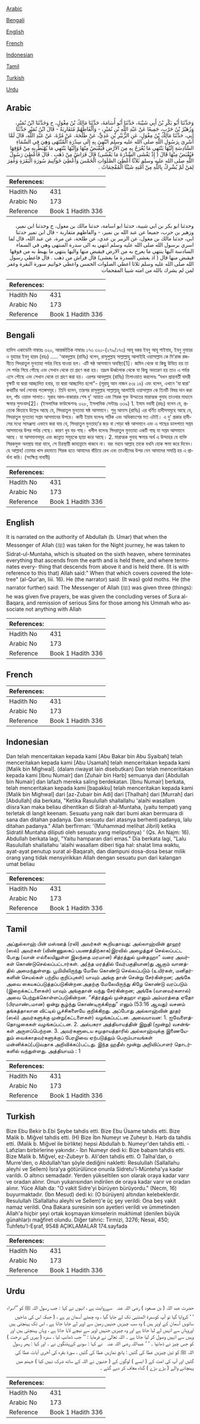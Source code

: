 [Arabic](#arabic)

[Bengali](#bengali)

[English](#english)

[French](#french)

[Indonesian](#indonesian)

[Tamil](#tamil)

[Turkish](#turkish)

[Urdu](#urdu)

## Arabic


<div dir="rtl" lang="ar" style={{fontSize:'larger',backgroundColor:'#f8f9fa',padding:20}}>
وَحَدَّثَنَا أَبُو بَكْرِ بْنُ أَبِي شَيْبَةَ، حَدَّثَنَا أَبُو أُسَامَةَ، حَدَّثَنَا مَالِكُ بْنُ مِغْوَلٍ، ح وَحَدَّثَنَا ابْنُ نُمَيْرٍ، وَزُهَيْرُ بْنُ حَرْبٍ، جَمِيعًا عَنْ عَبْدِ اللَّهِ بْنِ نُمَيْرٍ، - وَأَلْفَاظُهُمْ مُتَقَارِبَةٌ - قَالَ ابْنُ نُمَيْرٍ حَدَّثَنَا أَبِي، حَدَّثَنَا مَالِكُ بْنُ مِغْوَلٍ، عَنِ الزُّبَيْرِ بْنِ عَدِيٍّ، عَنْ طَلْحَةَ، عَنْ مُرَّةَ، عَنْ عَبْدِ اللَّهِ، قَالَ لَمَّا أُسْرِيَ بِرَسُولِ اللَّهِ صلى الله عليه وسلم انْتُهِيَ بِهِ إِلَى سِدْرَةِ الْمُنْتَهَى وَهِيَ فِي السَّمَاءِ السَّادِسَةِ إِلَيْهَا يَنْتَهِي مَا يُعْرَجُ بِهِ مِنَ الأَرْضِ فَيُقْبَضُ مِنْهَا وَإِلَيْهَا يَنْتَهِي مَا يُهْبَطُ بِهِ مِنْ فَوْقِهَا فَيُقْبَضُ مِنْهَا قَالَ ‏(‏ إِذْ يَغْشَى السِّدْرَةَ مَا يَغْشَى‏)‏ قَالَ فَرَاشٌ مِنْ ذَهَبٍ ‏.‏ قَالَ فَأُعْطِيَ رَسُولُ اللَّهِ صلى الله عليه وسلم ثَلاَثًا أُعْطِيَ الصَّلَوَاتِ الْخَمْسَ وَأُعْطِيَ خَوَاتِيمَ سُورَةِ الْبَقَرَةِ وَغُفِرَ لِمَنْ لَمْ يُشْرِكْ بِاللَّهِ مِنْ أُمَّتِهِ شَيْئًا الْمُقْحِمَاتُ ‏.‏
</div>
<div style={{backgroundColor:'#f8f9fa',padding:20, marginBottom: 10}}><table> <thead> <tr> <th>References:</th> <th></th> </tr> </thead> <tbody><tr><td>Hadith No</td><td>431</td></tr><tr><td>Arabic No</td><td>173</td></tr><tr><td>Reference</td><td>Book 1 Hadith 336</td></tr></tbody></table></div>


<div dir="rtl" lang="ar" style={{fontSize:'larger',backgroundColor:'#f8f9fa',padding:20}}>
وحدثنا ابو بكر بن ابي شيبة، حدثنا ابو اسامة، حدثنا مالك بن مغول، ح وحدثنا ابن نمير، وزهير بن حرب، جميعا عن عبد الله بن نمير، - والفاظهم متقاربة - قال ابن نمير حدثنا ابي، حدثنا مالك بن مغول، عن الزبير بن عدي، عن طلحة، عن مرة، عن عبد الله، قال لما اسري برسول الله صلى الله عليه وسلم انتهي به الى سدرة المنتهى وهي في السماء السادسة اليها ينتهي ما يعرج به من الارض فيقبض منها واليها ينتهي ما يهبط به من فوقها فيقبض منها قال ( اذ يغشى السدرة ما يغشى) قال فراش من ذهب . قال فاعطي رسول الله صلى الله عليه وسلم ثلاثا اعطي الصلوات الخمس واعطي خواتيم سورة البقرة وغفر لمن لم يشرك بالله من امته شييا المقحمات
</div>
<div style={{backgroundColor:'#f8f9fa',padding:20, marginBottom: 10}}><table> <thead> <tr> <th>References:</th> <th></th> </tr> </thead> <tbody><tr><td>Hadith No</td><td>431</td></tr><tr><td>Arabic No</td><td>173</td></tr><tr><td>Reference</td><td>Book 1 Hadith 336</td></tr></tbody></table></div>

## Bengali


<div dir="ltr" lang="bn" style={{fontSize:'larger',backgroundColor:'#f8f9fa',padding:20}}>
হাদিস একাডেমি নাম্বারঃ ৩২০, আন্তর্জাতিক নাম্বারঃ ১৭৩ ৩২০-(২৭৯/১৭৩) আবূ বকর ইবনু আবূ শাইবাহ, ইবনু নুমায়র ও যুহায়র ইবনু হারব (রহঃ) ..... 'আবদুল্লাহ (রাযিঃ) বলেন, রাসূলুল্লাহ সাল্লাল্লাহু আলাইহি ওয়াসাল্লাম কে মি'রাজ রজনীতে সিদরাতুল মুনতাহা পর্যন্ত নিয়ে যাওয়া হল। এটি ষষ্ঠ আসমানে অবস্থিত[1]। জমিন থেকে যা কিছু উত্থিত হয় তা সে পর্যন্ত গিয়ে পৌছে এবং সেখান থেকে তা গ্রহণ করা হয়। তদ্রূপ ঊর্ধ্বলোক থেকে যা কিছু অবতরণ হয় তাও এ পর্যন্ত এসে পৌছে এবং সেখান থেকে তা গ্রহণ করা হয়। এরপর আবদুল্লাহ (রাযিঃ) তিলাওয়াত করলেনঃ “যখন প্রান্তবর্তী বাদরী বৃক্ষটি যা দ্বারা আচ্ছাদিত হবার, তা দ্বারা আচ্ছাদিত হলো"- (সূরাহু আন নাজন ৫৩ঃ ১৬) এবং বলেন, এখানে 'যা দ্বারা' কথাটির অর্থ সোনার পতঙ্গসমূহ। তিনি বলেন, তারপর রাসূলুল্লাহ সাল্লাল্লাহু আলাইহি ওয়াসাল্লাম কে তিনটি বিষয় দান করা হল, পাঁচ ওয়াক্ত সালাত। সূরাহ আল-বাকারার শেষ দু' আয়াত এবং শিরক মুক্ত উম্মতের মারাত্মক গুনাহ তাওবার মাধ্যমে ক্ষমার সুসংবাদ[2]। (ইসলামিক ফাউন্ডেশনঃ ৩২৮, ইসলামিক সেন্টারঃ ৩৩৯) 1. ইমাম নবাবী (রহঃ) বলেন যে, প্রত্যেক কিতাবে উল্লেখ আছে যে, সিদরাতুল মুনতাহা ষষ্ঠ আসমানে। শুধু আনাস (রাযিঃ) এর বর্ণিত হাদীসসমূহে আছে যে, সিদরাতুল মুনতাহা সপ্তম আসমানের উপরে। কাযী ইয়ায বলেনঃ সঠিক এবং অধিকাংশের মত এটাই। এ দু' প্রকার হাদীসের মধ্যে সামঞ্জস্য এভাবে করা যায় যে, সিদরাতুল মুনতাহা’র জড় বা গোড়া ষষ্ঠ আসমানে এবং এ গাছের ডালপাতা সপ্তম আসমানের উপর পর্যন্ত গেছে। কারণ খুব বড় গাছ। খলীল বলেনঃ সিদরাতুল মুনতাহা একটি গাছ যা সপ্তম আসমানে আছে। যা আসমানসমূহ এবং জান্নাত সমূহকে ছায়া করে আছে। 2. মারাত্মক গুনাহ ক্ষমার অর্থ এ উম্মাহর যে ব্যক্তি শিরকমুক্ত অবস্থায় মারা যাবে, সে চিরস্থায়ী জাহান্নামে থাকবে না। বরং মহান আল্লাহ তাকে যখনি হোক ক্ষমা করে দিবেন। হে আল্লাহ! তোমার খাস রহমাতে শিরক হতে আমাদের বাঁচিয়ে রেখ এবং তাওহীদের উপর যেন আমাদের সমাপ্তি হয় এ প্রার্থনা করি। (সংক্ষিপ্ত নাবাবী)
</div>
<div style={{backgroundColor:'#f8f9fa',padding:20, marginBottom: 10}}><table> <thead> <tr> <th>References:</th> <th></th> </tr> </thead> <tbody><tr><td>Hadith No</td><td>431</td></tr><tr><td>Arabic No</td><td>173</td></tr><tr><td>Reference</td><td>Book 1 Hadith 336</td></tr></tbody></table></div>

## English


<div dir="ltr" lang="en" style={{fontSize:'larger',backgroundColor:'#f8f9fa',padding:20}}>
It is narrated on the authority of Abdullah (b. Umar) that when the Messenger of Allah (ﷺ) was taken for the Night journey, he was taken to Sidrat-ul-Muntaha, which is situated on the sixth heaven, where terminates everything that ascends from the earth and is held there, and where terminates every- thing that descends from above it and is held there. (It is with reference to this that) Allah said:" When that which covers covered the lote-tree" (al-Qur'an, Iiii. 16). He (the narrator) said: (It was) gold moths. He (the narrator further) said: The Messenger of Allah (ﷺ) was given three (things): he was given five prayers, be was given the concluding verses of Sura al-Baqara, and remission of serious Sins for those among his Ummah who associate not anything with Allah
</div>
<div style={{backgroundColor:'#f8f9fa',padding:20, marginBottom: 10}}><table> <thead> <tr> <th>References:</th> <th></th> </tr> </thead> <tbody><tr><td>Hadith No</td><td>431</td></tr><tr><td>Arabic No</td><td>173</td></tr><tr><td>Reference</td><td>Book 1 Hadith 336</td></tr></tbody></table></div>

## French


<div dir="ltr" lang="fr" style={{fontSize:'larger',backgroundColor:'#f8f9fa',padding:20}}>

</div>
<div style={{backgroundColor:'#f8f9fa',padding:20, marginBottom: 10}}><table> <thead> <tr> <th>References:</th> <th></th> </tr> </thead> <tbody><tr><td>Hadith No</td><td>431</td></tr><tr><td>Arabic No</td><td>173</td></tr><tr><td>Reference</td><td>Book 1 Hadith 336</td></tr></tbody></table></div>

## Indonesian


<div dir="ltr" lang="id" style={{fontSize:'larger',backgroundColor:'#f8f9fa',padding:20}}>
Dan telah menceritakan kepada kami [Abu Bakar bin Abu Syaibah] telah menceritakan kepada kami [Abu Usamah] telah menceritakan kepada kami [Malik bin Mighwal]. (dalam riwayat lain disebutkan) Dan telah menceritakan kepada kami [Ibnu Numair] dan [Zuhair bin Harb] semuanya dari [Abdullah bin Numair] dan lafazh mereka saling berdekatan. [Ibnu Numair] berkata, telah menceritakan kepada kami [bapakku] telah menceritakan kepada kami [Malik bin Mighwal] dari [az-Zubair bin Adi] dari [Thalhah] dari [Murrah] dari [Abdullah] dia berkata, "Ketika Rasulullah shallallahu 'alaihi wasallam diisra'kan maka beliau dihentikan di Sidrah al-Muntaha, (yaitu tempat) yang terletak di langit keenam. Sesuatu yang naik dari bumi akan bermuara di sana dan ditahan padanya. Dan sesuatu dari atasnya berhenti padanya, lalu ditahan padanya." Allah berfirman: '(Muhammad melihat Jibril) ketika Sidratil Muntaha diliputi oleh sesuatu yang meliputinya) ' (Qs. An Najm: 16). Abdullah berkata lagi, "Yaitu hamparan dari emas." Dia berkata lagi, "Lalu Rasulullah shallallahu 'alaihi wasallam diberi tiga hal: shalat lima waktu, ayat-ayat penutup surat al-Baqarah, dan diampuni dosa-dosa besar milik orang yang tidak mensyirikkan Allah dengan sesuatu pun dari kalangan umat beliau
</div>
<div style={{backgroundColor:'#f8f9fa',padding:20, marginBottom: 10}}><table> <thead> <tr> <th>References:</th> <th></th> </tr> </thead> <tbody><tr><td>Hadith No</td><td>431</td></tr><tr><td>Arabic No</td><td>173</td></tr><tr><td>Reference</td><td>Book 1 Hadith 336</td></tr></tbody></table></div>

## Tamil


<div dir="ltr" lang="ta" style={{fontSize:'larger',backgroundColor:'#f8f9fa',padding:20}}>
அப்துல்லாஹ் பின் மஸ்ஊத் (ரலி) அவர்கள் கூறியதாவது: அல்லாஹ்வின் தூஹர் (ஸல்) அவர்கள் (விண்ணுலகப் பயணத்திற்காக)இரவில் அழைத்துச் செல்லப்பட்ட போது (வான் எல்லையிலுள்ள இலந்தை மரமான) சித்ரத்துல் முன்தஹா” வரை அவர்கள் கொண்டுசெல்லப்பட்டார்கள். அ(ந்த மரத்தில் வேர்பகுதியான)து ஆறாம் வானத்தில் அமைந்துள்ளது. பூமியிலிருந்து மேலே கொண்டு செல்லப்படும் (உயிர்கள், மனிதர்களின் செயல்கள் பற்றிய குறிப்புகள்) யாவும் அங்கு தான் சென்று சேர்கின்றன; அங்கே அவை கையகப்படுத்தப்படுகின்றன.அதற்கு மேலேயிருந்து கிழே கொண்டு வரப்படும் (இறைக்கட்டளைகள்) யாவும் அங்குதான் வந்து சேர்கின்றன; அங்கே (வானவர்களால்) அவை பெற்றுக்கொள்ளப்படுகின்றன. “சித்ரத்துல் முன்தஹா எனும் அம்மரத்தை ஏதோ (பிரமாண்டமான) ஒன்று சூழ்ந்து கொண்டிருக்கிறது” எனும் (53:16 ஆவது) வசனம் தங்கத்தாலான விட்டில் பூச்சிகளையே குறிக்கிறது. அப்போது அல்லாஹ்வின் தூதர் (ஸல்) அவர்களுக்கு முன்று(கட்டளைகள்) வழங்கப்பட்டன. அவையாவன: 1. ஐவேளைத்தொழுகைகள் வழங்கப்பட்டன. 2. அல்பகரா அத்தியாயத்தின் இறுதி (மூன்று) வசன்ங்கள் அருளப்பெற்றன. 3. அவர்களுடைய சமுதாயத்தாரில் அல்லாஹ்வுக்கு இணையேதும் வைக்காதவர்களுக்குப் பேரழிவை ஏற்படுத்தும் பெரும்பாவங்கள் மன்னிக்கப்(படுவதாக அறிவிக்கப்)பட்டது. இந்த ஹதீஸ் மூன்று அறிவிப்பாளர் தொடர்களில் வந்துள்ளது. அத்தியாயம் : 1
</div>
<div style={{backgroundColor:'#f8f9fa',padding:20, marginBottom: 10}}><table> <thead> <tr> <th>References:</th> <th></th> </tr> </thead> <tbody><tr><td>Hadith No</td><td>431</td></tr><tr><td>Arabic No</td><td>173</td></tr><tr><td>Reference</td><td>Book 1 Hadith 336</td></tr></tbody></table></div>

## Turkish


<div dir="ltr" lang="tr" style={{fontSize:'larger',backgroundColor:'#f8f9fa',padding:20}}>
Bize Ebu Bekir b.Ebi Şeybe tahdis etti. Bize Ebu Üsame tahdis etti. Bize Malik b. Miğvel tahdis etti. (H) Bize İbn Numeyr ve Zuheyr b. Harb da tahdis etti. (Malik b. Miğvel ile birlikte) hepsi Abdullah b. Numeyr'den tahdis etti. -Lafızları birbirlerine yakındır.- İbn Numeyr dedi ki: Bize babam tahdis etti. Bize Malik b. Miğvel, ez-Zubeyr b. Ali'den tahdis etti. O Talha'dan, o Murre'den, o Abdullah'tan şöyle dediğini nakletti: Resulullah (Sallallahu aleyhi ve Sellem) İsra'ya götürülünce onunla Sidretu'l-Münteha'ya kadar varıldı. O altıncı semadadır. Yerden yükseltilen son olarak oraya kadar varır ve oradan alınır. Onun yukarısından indirilen de oraya kadar varır ve oradan alınır. Yüce Allah da: "O vakit Sidre'yi bürüyen bürüyordu." (Necm, 16) buyurmaktadır. (İbn Mesud) dedi ki: (O bürüyen) altından kelebeklerdir. Resulullah (Sallallahu aleyhi ve Sellem)'e üç şey verildi: Ona beş vakit namaz verildi. Ona Bakara suresinin son ayetleri verildi ve ümmetinden Allah'a hiçbir şeyi ortak koşmayan kimselerin mukhimat (denilen büyük günahlar)ı mağfiret olundu. Diğer tahric: Tirmizi, 3276; Nesai, 450; Tuhfetu'I-Eşraf, 9548 AÇIKLAMALAR 174.sayfada
</div>
<div style={{backgroundColor:'#f8f9fa',padding:20, marginBottom: 10}}><table> <thead> <tr> <th>References:</th> <th></th> </tr> </thead> <tbody><tr><td>Hadith No</td><td>431</td></tr><tr><td>Arabic No</td><td>173</td></tr><tr><td>Reference</td><td>Book 1 Hadith 336</td></tr></tbody></table></div>

## Urdu


<div dir="rtl" lang="ur" style={{fontSize:'larger',backgroundColor:'#f8f9fa',padding:20}}>
حضرت عبد اللہ ( بن مسعود ) ‌رضی ‌اللہ ‌عنہ ‌ ‌ سےروایت ہے ، انہوں نے کہا : جب رسول اللہ ﷺ کو ’’اسراء ‘ ‘ کروایا گیا تو آپ کوسدرۃ المنتہیٰ تک لے جایا گیا ، وہ چھٹے آسمان پر ہے ، ( جبکہ اس کی شاخیں ساتویں آسمان کے اوپر ہیں ) وہ سب چیزیں جنہیں زمین سے اوپر لے جایا جاتا ہے ، اس تک پہنچتی ہیں اوروہاں سے انہیں لے لیا جاتا ہے اور وہ چیزیں جنہیں اوپر سے نیچے لایا جاتا ہے ، وہاں پہنچتی ہیں اور وہیں سے انہیں وصول کر لیا جاتا ہے ۔ اللہ تعالیٰ نے فرمایا : ’’ جب ڈھانپ لیا ، سدرہ ( بیری کے درخت ) کو جس چیز نے ڈھانپا ۔ ‘ ‘ عبداللہ ‌رضی ‌اللہ ‌عنہ ‌ ‌ نے کہا : سونے کےپتنگوں نے ۔ اور کہا : پھر رسول اللہ ﷺ کو تین چیزیں عطا کی گئیں : پانچ نمازیں عطا کی گئیں ، سورۃ بقرہ کی آخری آیات عطا کی گئیں اور آپ کی امت کے ( ایسے ) لوگوں کے ( جنہوں نے اللہ کے ساتھ شرک نہیں کیا ) جہنم میں پہنچانے والے ( بڑے بڑے ) گناہ معاف کر دیے گئے ۔
</div>
<div style={{backgroundColor:'#f8f9fa',padding:20, marginBottom: 10}}><table> <thead> <tr> <th>References:</th> <th></th> </tr> </thead> <tbody><tr><td>Hadith No</td><td>431</td></tr><tr><td>Arabic No</td><td>173</td></tr><tr><td>Reference</td><td>Book 1 Hadith 336</td></tr></tbody></table></div>